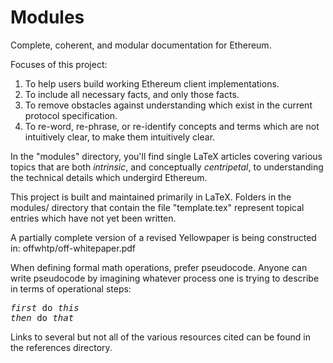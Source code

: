 # Modules

Complete, coherent, and modular documentation for Ethereum. 

Focuses of this project:

1. To help users build working Ethereum client implementations.
2. To include all necessary facts, and only those facts.
3. To remove obstacles against understanding which exist in the current protocol specification.
4. To re-word, re-phrase, or re-identify concepts and terms which are not intuitively clear, to make them intuitively clear.

In the "modules" directory, you'll find single LaTeX articles covering various topics that are both *intrinsic*, and conceptually *centripetal*, to understanding the technical details which undergird Ethereum. 

This project is built and maintained primarily in LaTeX. Folders in the modules/ directory that contain the file "template.tex" represent topical entries which have not yet been written. 

A partially complete version of a revised Yellowpaper is being constructed in: offwhtp/off-whitepaper.pdf

When defining formal math operations, prefer pseudocode. Anyone can write pseudocode by imagining whatever process one is trying to describe in terms of operational steps: 

<pre>
<i>first</i> do <i>this</i>
<i>then</i> do <i>that</i>
</pre>

Links to several but not all of the various resources cited can be found in the references directory.
